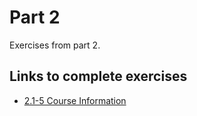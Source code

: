 # Part 2

Exercises from part 2.

## Links to complete exercises

- [2.1-5 Course Information](https://github.com/rescawen/Fall2020Fullstack/blob/master/Part2/2.1-5_course_information/src/index.js)  
